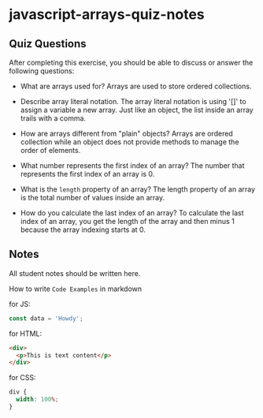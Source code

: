 # javascript-arrays-quiz-notes

## Quiz Questions

After completing this exercise, you should be able to discuss or answer the following questions:

- What are arrays used for?
  Arrays are used to store ordered collections.

- Describe array literal notation.
  The array literal notation is using '[]' to assign a variable a new array. Just like an object, the list inside an array trails with a comma.

- How are arrays different from "plain" objects?
  Arrays are ordered collection while an object does not provide methods to manage the order of elements.

- What number represents the first index of an array?
  The number that represents the first index of an array is 0.

- What is the `length` property of an array?
  The length property of an array is the total number of values inside an array.

- How do you calculate the last index of an array?
  To calculate the last index of an array, you get the length of the array and then minus 1 because the array indexing starts at 0.

## Notes

All student notes should be written here.

How to write `Code Examples` in markdown

for JS:

```javascript
const data = 'Howdy';
```

for HTML:

```html
<div>
  <p>This is text content</p>
</div>
```

for CSS:

```css
div {
  width: 100%;
}
```
